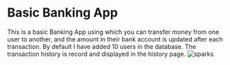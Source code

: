 # Basic Banking App
This is a basic Banking App using which you can transfer money from one user to another, and the amount in their bank account is updated after each transaction. By default I have added 10 users in the database. The transaction history is record and displayed in the history page.
![sparks](https://user-images.githubusercontent.com/57084282/125895753-7852a255-2fd1-4742-827c-531371777886.PNG)
